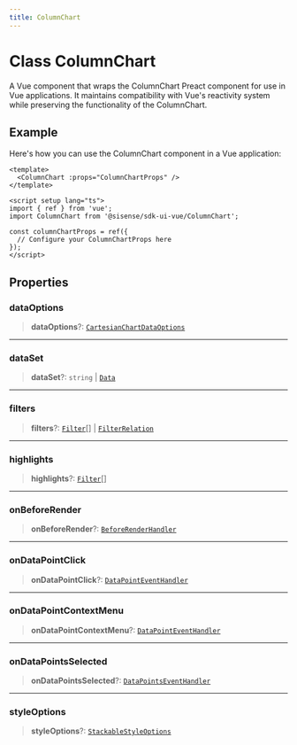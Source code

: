 ```yaml
---
title: ColumnChart
---
```


# Class ColumnChart

A Vue component that wraps the ColumnChart Preact component for use in Vue applications.
It maintains compatibility with Vue's reactivity system while preserving the functionality of the ColumnChart.

## Example

Here's how you can use the ColumnChart component in a Vue application:
```vue
<template>
  <ColumnChart :props="ColumnChartProps" />
</template>

<script setup lang="ts">
import { ref } from 'vue';
import ColumnChart from '@sisense/sdk-ui-vue/ColumnChart';

const columnChartProps = ref({
  // Configure your ColumnChartProps here
});
</script>
```

## Properties

### dataOptions

> **dataOptions**?: [`CartesianChartDataOptions`](../../sdk-ui/interfaces/interface.CartesianChartDataOptions.md)

***

### dataSet

> **dataSet**?: `string` \| [`Data`](../../sdk-data/interfaces/interface.Data.md)

***

### filters

> **filters**?: [`Filter`](../../sdk-data/interfaces/interface.Filter.md)[] \| [`FilterRelation`](../../sdk-data/interfaces/interface.FilterRelation.md)

***

### highlights

> **highlights**?: [`Filter`](../../sdk-data/interfaces/interface.Filter.md)[]

***

### onBeforeRender

> **onBeforeRender**?: [`BeforeRenderHandler`](../../sdk-ui/type-aliases/type-alias.BeforeRenderHandler.md)

***

### onDataPointClick

> **onDataPointClick**?: [`DataPointEventHandler`](../../sdk-ui/type-aliases/type-alias.DataPointEventHandler.md)

***

### onDataPointContextMenu

> **onDataPointContextMenu**?: [`DataPointEventHandler`](../../sdk-ui/type-aliases/type-alias.DataPointEventHandler.md)

***

### onDataPointsSelected

> **onDataPointsSelected**?: [`DataPointsEventHandler`](../../sdk-ui/type-aliases/type-alias.DataPointsEventHandler.md)

***

### styleOptions

> **styleOptions**?: [`StackableStyleOptions`](../../sdk-ui/interfaces/interface.StackableStyleOptions.md)
